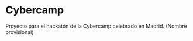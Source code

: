 Cybercamp
=========

Proyecto para el hackatón de la Cybercamp celebrado en Madrid. (Nombre provisional)
